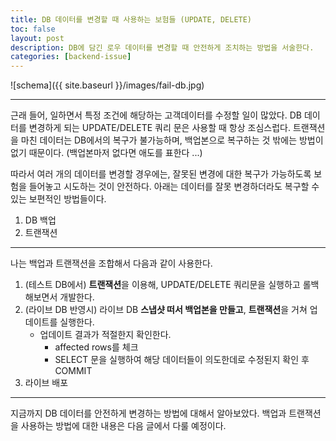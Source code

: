 ```yaml
---
title: DB 데이터를 변경할 때 사용하는 보험들 (UPDATE, DELETE)
toc: false
layout: post
description: DB에 담긴 로우 데이터를 변경할 때 안전하게 조치하는 방법을 서술한다.
categories: [backend-issue]
---
```

![schema]({{ site.baseurl }}/images/fail-db.jpg)

---

근래 들어, 일하면서 특정 조건에 해당하는 고객데이터를 수정할 일이 많았다. DB 데이터를 변경하게 되는 UPDATE/DELETE 쿼리 문은 사용할 때 항상 조심스럽다. 트랜잭션을 마친 데이터는 DB에서의 복구가 불가능하며, 백업본으로 복구하는 것 밖에는 방법이 없기 때문이다. (백업본마저 없다면 애도를 표한다 ...) 

따라서 여러 개의 데이터를 변경할 경우에는, 잘못된 변경에 대한 복구가 가능하도록 보험을 들어놓고 시도하는 것이 안전하다. 아래는 데이터를 잘못 변경하더라도 복구할 수 있는 보편적인 방법들이다. 

1. DB 백업
2. 트랜잭션

---

나는 백업과 트랜잭션을 조합해서 다음과 같이 사용한다.

1. (테스트 DB에서) **트랜잭션**을 이용해, UPDATE/DELETE 쿼리문을 실행하고 롤백해보면서 개발한다.
2. (라이브 DB 반영시) 라이브 DB **스냅샷 떠서 백업본을 만들고**, **트랜잭션**을 거쳐 업데이트를 실행한다.
    - 업데이트 결과가 적절한지 확인한다.
        - affected rows를 체크
        - SELECT 문을 실행하여 해당 데이터들이 의도한데로 수정된지 확인 후 COMMIT
3. 라이브 배포

---

지금까지 DB 데이터를 안전하게 변경하는 방법에 대해서 알아보았다. 백업과 트랜잭션을 사용하는 방법에 대한 내용은 다음 글에서 다룰 예정이다. 
